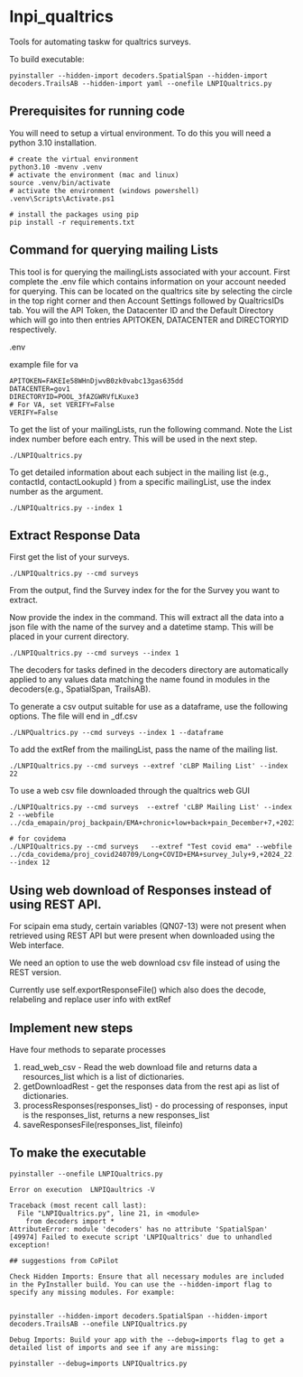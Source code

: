 # lnpi_qualtrics

Tools for automating taskw for qualtrics surveys.


To build executable:
```
pyinstaller --hidden-import decoders.SpatialSpan --hidden-import decoders.TrailsAB --hidden-import yaml --onefile LNPIQualtrics.py

```
## Prerequisites for running code

You will need to setup a virtual environment.  To do this you will need a python 3.10 installation.

```
# create the virtual environment
python3.10 -mvenv .venv
# activate the environment (mac and linux)
source .venv/bin/activate
# activate the environment (windows powershell)
.venv\Scripts\Activate.ps1

# install the packages using pip
pip install -r requirements.txt

```

## Command for querying mailing Lists

This tool is for querying the mailingLists associated with your account.  First complete the .env file which contains information on your account needed for querying. This can be located on the qualtrics site by selecting the circle in the top right corner and then Account Settings followed by QualtricsIDs tab. You will the API Token, the Datacenter ID and the Default Directory which will go into then entries APITOKEN, DATACENTER and DIRECTORYID respectively.

.env

example file for va

```
APITOKEN=FAKEIe58WHnDjwvB0zk0vabc13gas635dd
DATACENTER=gov1
DIRECTORYID=POOL_3fAZGWRVfLKuxe3
# For VA, set VERIFY=False
VERIFY=False
```

To get the list of your mailingLists, run the following command. Note the List index number before each entry. This will be used in the next step.

```
./LNPIQualtrics.py
```

To get detailed information about each subject in the mailing list (e.g., contactId, contactLookupId ) from a specific mailingList, use the index number as the argument.

```
./LNPIQualtrics.py --index 1
```

## Extract Response Data

First get the list of your surveys.

```
./LNPIQualtrics.py --cmd surveys
```

From the output, find the Survey index for the for the Survey you want to extract.

Now provide the index in the command.  This will extract all the data into a json file with the name of  the survey and a datetime stamp.  This will be placed in your current directory.

```
./LNPIQualtrics.py --cmd surveys --index 1
```

The decoders for tasks defined in the decoders directory are automatically applied to any values data matching the name found in modules in the decoders(e.g., SpatialSpan, TrailsAB).

To generate a csv output suitable for use as a dataframe, use the following options. The file will end in _df.csv

```
./LNPQualtrics.py --cmd surveys --index 1 --dataframe
```

To add the extRef from the mailingList, pass the name of the mailing list.

```
./LNPIQualtrics.py --cmd surveys --extref 'cLBP Mailing List' --index 22
```

To use a web csv file downloaded through the qualtrics web GUI

```
./LNPIQualtrics.py --cmd surveys  --extref 'cLBP Mailing List' --index 2 --webfile ../cda_emapain/proj_backpain/EMA+chronic+low+back+pain_December+7,+2023_13.13.csv

# for covidema
./LNPIQualtrics.py --cmd surveys   --extref "Test covid ema" --webfile ../cda_covidema/proj_covid240709/Long+COVID+EMA+survey_July+9,+2024_22.24.csv --index 12 

```

## Using web download of Responses instead of using REST API.

For scipain ema study, certain variables (QN07-13) were not present when retrieved using REST API but were present when downloaded using the Web interface.

We need an option to use the web download csv file instead of using the REST version.

Currently use self.exportResponseFile() which also does the decode,
relabeling and replace user info with extRef

## Implement new  steps

Have four methods to separate processes

1) read_web_csv - Read the web download file and returns data a resources_list which is a list of dictionaries.
2) getDownloadRest - get the responses data from the rest api as list of dictionaries.
3) processResponses(responses_list) - do processing of responses, input is the responses_list, returns a new responses_list
4) saveResponsesFile(responses_list, fileinfo)

## To make the executable

```
pyinstaller --onefile LNPIQualtrics.py

Error on execution  LNPIQaultrics -V

Traceback (most recent call last):
  File "LNPIQualtrics.py", line 21, in <module>
    from decoders import *
AttributeError: module 'decoders' has no attribute 'SpatialSpan'
[49974] Failed to execute script 'LNPIQualtrics' due to unhandled exception!

## suggestions from CoPilot

Check Hidden Imports: Ensure that all necessary modules are included in the PyInstaller build. You can use the --hidden-import flag to specify any missing modules. For example:


pyinstaller --hidden-import decoders.SpatialSpan --hidden-import decoders.TrailsAB --onefile LNPIQualtrics.py

Debug Imports: Build your app with the --debug=imports flag to get a detailed list of imports and see if any are missing:

pyinstaller --debug=imports LNPIQualtrics.py


```
